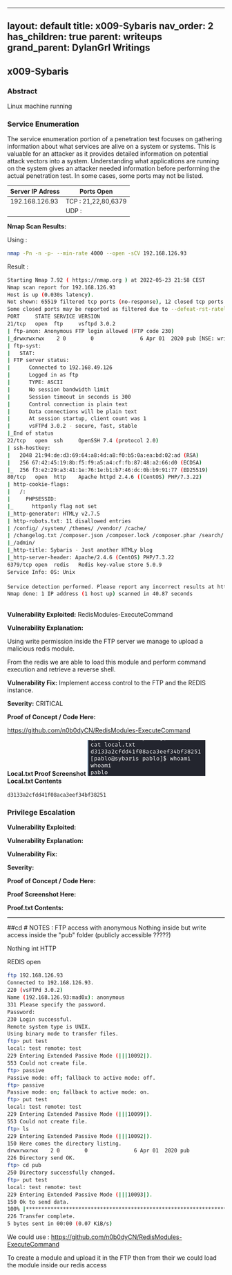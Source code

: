 
---
layout: default
title: x009-Sybaris
nav_order: 2
has_children: true
parent: writeups
grand_parent: DylanGrl Writings
---
## x009-Sybaris 

### Abstract
Linux machine running 


### Service Enumeration

The service enumeration portion of a penetration test focuses on gathering information about what services are alive on a system or systems.
This is valuable for an attacker as it provides detailed information on potential attack vectors into a system.
Understanding what applications are running on the system gives an attacker needed information before performing the actual penetration test.
In some cases, some ports may not be listed.



| Server IP Adress | Ports Open |
|------------------|------------|
|     192.168.126.93      | TCP :  21,22,80,6379    |
|                  | UDP :      |



**Nmap Scan Results:**

Using  :
```sh
nmap -Pn -n -p- --min-rate 4000 --open -sCV 192.168.126.93
```

Result :
```sh
Starting Nmap 7.92 ( https://nmap.org ) at 2022-05-23 21:58 CEST
Nmap scan report for 192.168.126.93
Host is up (0.030s latency).
Not shown: 65519 filtered tcp ports (no-response), 12 closed tcp ports (conn-refused)
Some closed ports may be reported as filtered due to --defeat-rst-ratelimit
PORT     STATE SERVICE VERSION
21/tcp   open  ftp     vsftpd 3.0.2
| ftp-anon: Anonymous FTP login allowed (FTP code 230)
|_drwxrwxrwx    2 0        0               6 Apr 01  2020 pub [NSE: writeable]
| ftp-syst: 
|   STAT: 
| FTP server status:
|      Connected to 192.168.49.126
|      Logged in as ftp
|      TYPE: ASCII
|      No session bandwidth limit
|      Session timeout in seconds is 300
|      Control connection is plain text
|      Data connections will be plain text
|      At session startup, client count was 1
|      vsFTPd 3.0.2 - secure, fast, stable
|_End of status
22/tcp   open  ssh     OpenSSH 7.4 (protocol 2.0)
| ssh-hostkey: 
|   2048 21:94:de:d3:69:64:a8:4d:a8:f0:b5:0a:ea:bd:02:ad (RSA)
|   256 67:42:45:19:8b:f5:f9:a5:a4:cf:fb:87:48:a2:66:d0 (ECDSA)
|_  256 f3:e2:29:a3:41:1e:76:1e:b1:b7:46:dc:0b:b9:91:77 (ED25519)
80/tcp   open  http    Apache httpd 2.4.6 ((CentOS) PHP/7.3.22)
| http-cookie-flags: 
|   /: 
|     PHPSESSID: 
|_      httponly flag not set
|_http-generator: HTMLy v2.7.5
| http-robots.txt: 11 disallowed entries 
| /config/ /system/ /themes/ /vendor/ /cache/ 
| /changelog.txt /composer.json /composer.lock /composer.phar /search/ 
|_/admin/
|_http-title: Sybaris - Just another HTMLy blog
|_http-server-header: Apache/2.4.6 (CentOS) PHP/7.3.22
6379/tcp open  redis   Redis key-value store 5.0.9
Service Info: OS: Unix

Service detection performed. Please report any incorrect results at https://nmap.org/submit/ .
Nmap done: 1 IP address (1 host up) scanned in 40.87 seconds
                                                                  
```

**Vulnerability Exploited:** RedisModules-ExecuteCommand

**Vulnerability Explanation:**

Using write permission inside the FTP server we manage to upload a malicious redis module.

From the redis we are able to load this module and perform command execution and retrieve a reverse shell.

**Vulnerability Fix:** Implement access control to the FTP and the REDIS instance.

**Severity:** CRITICAL

**Proof of Concept / Code Here:**

https://github.com/n0b0dyCN/RedisModules-ExecuteCommand

**Local.txt Proof Screenshot**
![](attachments/Pasted%20image%2020220523225700.png)
**Local.txt Contents**

`d3133a2cfdd41f08aca3eef34bf38251`

### Privilege Escalation

**Vulnerability Exploited:**

**Vulnerability Explanation:**

**Vulnerability Fix:**

**Severity:**

**Proof of Concept / Code Here:**

**Proof Screenshot Here:**

**Proof.txt Contents:**


--------

##cd # NOTES : 
FTP access with anonymous 
Nothing inside but write access inside the "pub" folder (publicly accessible ?????)

Nothing int HTTP

REDIS open

```sh
ftp 192.168.126.93                                                                                         130 ⨯
Connected to 192.168.126.93.
220 (vsFTPd 3.0.2)
Name (192.168.126.93:mad0x): anonymous
331 Please specify the password.
Password: 
230 Login successful.
Remote system type is UNIX.
Using binary mode to transfer files.
ftp> put test
local: test remote: test
229 Entering Extended Passive Mode (|||10092|).
553 Could not create file.
ftp> passive
Passive mode: off; fallback to active mode: off.
ftp> passive
Passive mode: on; fallback to active mode: on.
ftp> put test
local: test remote: test
229 Entering Extended Passive Mode (|||10099|).
553 Could not create file.
ftp> ls
229 Entering Extended Passive Mode (|||10092|).
150 Here comes the directory listing.
drwxrwxrwx    2 0        0               6 Apr 01  2020 pub
226 Directory send OK.
ftp> cd pub
250 Directory successfully changed.
ftp> put test
local: test remote: test
229 Entering Extended Passive Mode (|||10093|).
150 Ok to send data.
100% |************************************************************************|     5       92.12 KiB/s    00:00 ETA
226 Transfer complete.
5 bytes sent in 00:00 (0.07 KiB/s)

```


We could use : https://github.com/n0b0dyCN/RedisModules-ExecuteCommand

To create a module and upload it in the FTP then from their we could load the module inside our redis access 